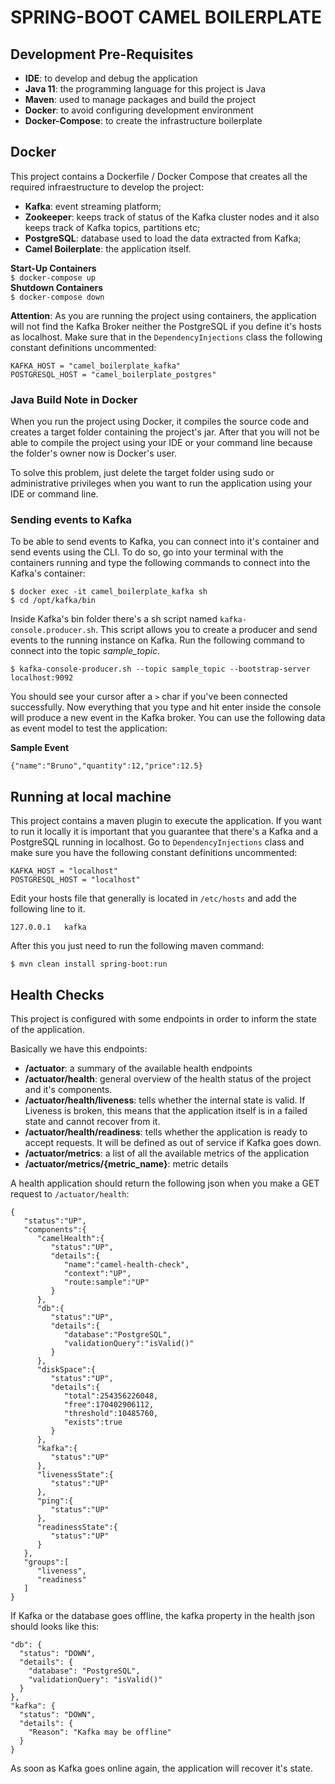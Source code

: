 # SPRING-BOOT CAMEL BOILERPLATE

## Development Pre-Requisites
- **IDE**: to develop and debug the application
- **Java 11**: the programming language for this project is Java
- **Maven**: used to manage packages and build the project
- **Docker**: to avoid configuring development environment
- **Docker-Compose**: to create the infrastructure boilerplate

## Docker

This project contains a Dockerfile / Docker Compose that creates all the required infraestructure to develop the project:

- **Kafka**: event streaming platform;
- **Zookeeper**: keeps track of status of the Kafka cluster nodes and it also keeps track of Kafka topics, partitions etc;
- **PostgreSQL**: database used to load the data extracted from Kafka;
- **Camel Boilerplate**: the application itself.

**Start-Up Containers**  
`$ docker-compose up`  
**Shutdown Containers**  
`$ docker-compose down`

**Attention**: As you are running the project using containers, the application will 
not find the Kafka Broker neither the PostgreSQL if you define it's hosts as localhost. 
Make sure that in the `DependencyInjections` class the following constant definitions 
uncommented: 

    KAFKA_HOST = "camel_boilerplate_kafka"
    POSTGRESQL_HOST = "camel_boilerplate_postgres"    

### Java Build Note in Docker

When you run the project using Docker, it compiles the source code and creates
a target folder containing the project's jar. After that you will not be able
to compile the project using your IDE or your command line because the
folder's owner now is Docker's user.

To solve this problem, just delete the target folder using sudo or
administrative privileges when you want to run the application using your
IDE or command line.

### Sending events to Kafka
To be able to send events to Kafka, you can connect into it's container and send events using the CLI. 
To do so, go into your terminal with the containers running and type the following commands to connect into the 
Kafka's container:

    $ docker exec -it camel_boilerplate_kafka sh
    $ cd /opt/kafka/bin

Inside Kafka's bin folder there's a sh script named `kafka-console.producer.sh`. 
This script allows you to create a producer and send events to the running instance on Kafka. Run the following command 
to connect into the topic *sample_topic*.

    $ kafka-console-producer.sh --topic sample_topic --bootstrap-server localhost:9092

You should see your cursor after a `>` char if you've been connected successfully. Now everything that you type and 
hit enter inside the console will produce a new event in the Kafka broker. You can use the following data as event 
model to test the application:

**Sample Event**

    {"name":"Bruno","quantity":12,"price":12.5}

## Running at local machine

This project contains a maven plugin to execute the application.
If you want to run it locally it is important that you guarantee
that there's a Kafka and a PostgreSQL running in localhost. Go to 
`DependencyInjections` class and make sure you have the following 
constant definitions uncommented:

    KAFKA_HOST = "localhost"
    POSTGRESQL_HOST = "localhost"    

Edit your hosts file that generally is located in `/etc/hosts` and
add the following line to it.

    127.0.0.1   kafka

After this you just need to run the following maven command:

    $ mvn clean install spring-boot:run

## Health Checks

This project is configured with some endpoints in order to inform the state of the application.

Basically we have this endpoints:

- **/actuator**: a summary of the available health endpoints
- **/actuator/health**: general overview of the health status of the project and it's components.
- **/actuator/health/liveness**: tells whether the internal state is valid. If Liveness is broken, this means that the application itself is in a failed state and cannot recover from it.
- **/actuator/health/readiness**: tells whether the application is ready to accept requests. It will be defined 
  as out of service if Kafka goes down.
- **/actuator/metrics**: a list of all the available metrics of the application
- **/actuator/metrics/{metric_name}**:  metric details

A health application should return the following json when you make a GET request to `/actuator/health`:

    {
       "status":"UP",
       "components":{
          "camelHealth":{
             "status":"UP",
             "details":{
                "name":"camel-health-check",
                "context":"UP",
                "route:sample":"UP"
             }
          },
          "db":{
             "status":"UP",
             "details":{
                "database":"PostgreSQL",
                "validationQuery":"isValid()"
             }
          },
          "diskSpace":{
             "status":"UP",
             "details":{
                "total":254356226048,
                "free":170402906112,
                "threshold":10485760,
                "exists":true
             }
          },
          "kafka":{
             "status":"UP"
          },
          "livenessState":{
             "status":"UP"
          },
          "ping":{
             "status":"UP"
          },
          "readinessState":{
             "status":"UP"
          }
       },
       "groups":[
          "liveness",
          "readiness"
       ]
    }

If Kafka or the database goes offline, the kafka property in the health json should looks like this:

    "db": {
      "status": "DOWN",
      "details": {
        "database": "PostgreSQL",
        "validationQuery": "isValid()"
      }
    },
    "kafka": {
      "status": "DOWN",
      "details": {
        "Reason": "Kafka may be offline"
      }
    }

As soon as Kafka goes online again, the application will recover it's state.
